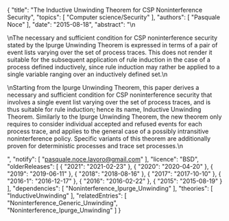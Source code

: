 {
    "title": "The Inductive Unwinding Theorem for CSP Noninterference Security",
    "topics": [
        "Computer science/Security"
    ],
    "authors": [
        "Pasquale Noce"
    ],
    "date": "2015-08-18",
    "abstract": "\n<p>\nThe necessary and sufficient condition for CSP noninterference security stated by the Ipurge Unwinding Theorem is expressed in terms of a pair of event lists varying over the set of process traces. This does not render it suitable for the subsequent application of rule induction in the case of a process defined inductively, since rule induction may rather be applied to a single variable ranging over an inductively defined set.\n</p><p>\nStarting from the Ipurge Unwinding Theorem, this paper derives a necessary and sufficient condition for CSP noninterference security that involves a single event list varying over the set of process traces, and is thus suitable for rule induction; hence its name, Inductive Unwinding Theorem. Similarly to the Ipurge Unwinding Theorem, the new theorem only requires to consider individual accepted and refused events for each process trace, and applies to the general case of a possibly intransitive noninterference policy. Specific variants of this theorem are additionally proven for deterministic processes and trace set processes.\n</p>",
    "notify": [
        "pasquale.noce.lavoro@gmail.com"
    ],
    "licence": "BSD",
    "olderReleases": [
        {
            "2021": "2021-02-23"
        },
        {
            "2020": "2020-04-20"
        },
        {
            "2019": "2019-06-11"
        },
        {
            "2018": "2018-08-16"
        },
        {
            "2017": "2017-10-10"
        },
        {
            "2016-1": "2016-12-17"
        },
        {
            "2016": "2016-02-22"
        },
        {
            "2015": "2015-08-19"
        }
    ],
    "dependencies": [
        "Noninterference_Ipurge_Unwinding"
    ],
    "theories": [
        "InductiveUnwinding"
    ],
    "relatedEntries": [
        "Noninterference_Generic_Unwinding",
        "Noninterference_Ipurge_Unwinding"
    ]
}